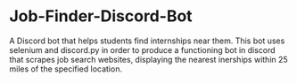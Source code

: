 # Job-Finder-Discord-Bot
A Discord bot that helps students find internships near them.
This bot uses selenium and discord.py in order to produce a functioning bot in discord that 
scrapes job search websites, displaying the nearest inerships within 25 miles of the specified location. 
